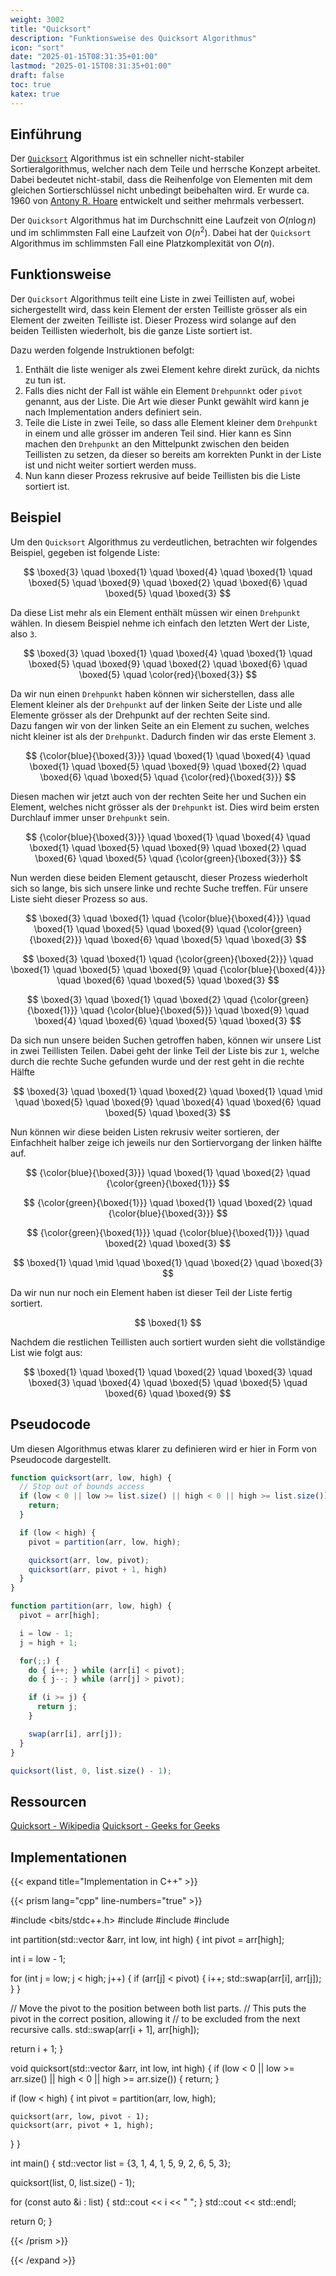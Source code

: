 ```yaml
---
weight: 3002
title: "Quicksort"
description: "Funktionsweise des Quicksort Algorithmus"
icon: "sort"
date: "2025-01-15T08:31:35+01:00"
lastmod: "2025-01-15T08:31:35+01:00"
draft: false
toc: true
katex: true
---
```


## Einführung

Der [`Quicksort`][quicksort-wiki] Algorithmus ist ein schneller nicht-stabiler
Sortieralgorithmus, welcher nach dem Teile und herrsche Konzept arbeitet. Dabei
bedeutet nicht-stabil, dass die Reihenfolge von Elementen mit dem gleichen
Sortierschlüssel nicht unbedingt beibehalten wird. Er wurde ca. 1960 von
[Antony R. Hoare][antony-r-hoare] entwickelt und seither mehrmals verbessert.

Der `Quicksort` Algorithmus hat im Durchschnitt eine Laufzeit von $O(n \log n)$
und im schlimmsten Fall eine Laufzeit von $O(n^2)$. Dabei hat der `Quicksort`
Algorithmus im schlimmsten Fall eine Platzkomplexität von $O(n)$.

## Funktionsweise

Der `Quicksort` Algorithmus teilt eine Liste in zwei Teillisten auf, wobei
sichergestellt wird, dass kein Element der ersten Teilliste grösser als ein
Element der zweiten Teilliste ist. Dieser Prozess wird solange auf den beiden
Teillisten wiederholt, bis die ganze Liste sortiert ist.

Dazu werden folgende Instruktionen befolgt:

1. Enthält die liste weniger als zwei Element kehre direkt zurück, da nichts zu
   tun ist.
2. Falls dies nicht der Fall ist wähle ein Element `Drehpunnkt` oder `pivot`
   genannt, aus der Liste. Die Art wie dieser Punkt gewählt wird kann je nach
   Implementation anders definiert sein.
3. Teile die Liste in zwei Teile, so dass alle Element kleiner dem `Drehpunkt`
   in einem und alle grösser im anderen Teil sind. Hier kann es Sinn machen
   den `Drehpunkt` an den Mittelpunkt zwischen den beiden Teillisten zu setzen,
   da dieser so bereits am korrekten Punkt in der Liste ist und nicht weiter
   sortiert werden muss.
4. Nun kann dieser Prozess rekrusive auf beide Teillisten bis die Liste sortiert
   ist.

## Beispiel

Um den `Quicksort` Algorithmus zu verdeutlichen, betrachten wir folgendes
Beispiel, gegeben ist folgende Liste:

$$
\boxed{3} \quad \boxed{1} \quad \boxed{4} \quad \boxed{1} \quad \boxed{5} \quad
\boxed{9} \quad \boxed{2} \quad \boxed{6} \quad \boxed{5} \quad \boxed{3}
$$

Da diese List mehr als ein Element enthält müssen wir einen `Drehpunkt` wählen.
In diesem Beispiel nehme ich einfach den letzten Wert der Liste, also `3`.

$$
\boxed{3} \quad \boxed{1} \quad \boxed{4} \quad \boxed{1} \quad \boxed{5} \quad
\boxed{9} \quad \boxed{2} \quad \boxed{6} \quad \boxed{5} \quad
\color{red}{\boxed{3}}
$$

Da wir nun einen `Drehpunkt` haben können wir sicherstellen, dass alle Element
kleiner als der `Drehpunkt` auf der linken Seite der Liste und alle Elemente
grösser als der Drehpunkt auf der rechten Seite sind.  
Dazu fangen wir von der linken Seite an ein Element zu suchen, welches nicht
kleiner ist als der `Drehpunkt`. Dadurch finden wir das erste Element `3`.

$$
{\color{blue}{\boxed{3}}} \quad \boxed{1} \quad \boxed{4} \quad \boxed{1} \quad
\boxed{5} \quad \boxed{9} \quad \boxed{2} \quad \boxed{6} \quad \boxed{5} \quad
{\color{red}{\boxed{3}}}
$$

Diesen machen wir jetzt auch von der rechten Seite her und Suchen ein Element,
welches nicht grösser als der `Drehpunkt` ist. Dies wird beim ersten Durchlauf
immer unser `Drehpunkt` sein.

$$
{\color{blue}{\boxed{3}}} \quad \boxed{1} \quad \boxed{4} \quad \boxed{1} \quad
\boxed{5} \quad \boxed{9} \quad \boxed{2} \quad \boxed{6} \quad \boxed{5} \quad
{\color{green}{\boxed{3}}}
$$

Nun werden diese beiden Element getauscht, dieser Prozess wiederholt sich so
lange, bis sich unsere linke und rechte Suche treffen. Für unsere Liste sieht
dieser Prozess so aus.

$$
\boxed{3} \quad \boxed{1} \quad {\color{blue}{\boxed{4}}} \quad \boxed{1} \quad
\boxed{5} \quad \boxed{9} \quad {\color{green}{\boxed{2}}} \quad \boxed{6} \quad
\boxed{5} \quad \boxed{3}
$$

$$
\boxed{3} \quad \boxed{1} \quad {\color{green}{\boxed{2}}} \quad \boxed{1} \quad
\boxed{5} \quad \boxed{9} \quad {\color{blue}{\boxed{4}}} \quad \boxed{6} \quad
\boxed{5} \quad \boxed{3}
$$

$$
\boxed{3} \quad \boxed{1} \quad \boxed{2} \quad {\color{green}{\boxed{1}}} \quad
{\color{blue}{\boxed{5}}} \quad \boxed{9} \quad \boxed{4} \quad \boxed{6} \quad
\boxed{5} \quad \boxed{3}
$$

Da sich nun unsere beiden Suchen getroffen haben, können wir unsere List in
zwei Teillisten Teilen. Dabei geht der linke Teil der Liste bis zur `1`, welche
durch die rechte Suche gefunden wurde und der rest geht in die rechte Hälfte

$$
\boxed{3} \quad \boxed{1} \quad \boxed{2} \quad \boxed{1} \quad \mid \quad
\boxed{5} \quad \boxed{9} \quad \boxed{4} \quad \boxed{6} \quad
\boxed{5} \quad \boxed{3}
$$

Nun können wir diese beiden Listen rekrusiv weiter sortieren, der Einfachheit
halber zeige ich jeweils nur den Sortiervorgang der linken hälfte auf.

$$
{\color{blue}{\boxed{3}}} \quad \boxed{1} \quad \boxed{2} \quad
{\color{green}{\boxed{1}}}
$$

$$
{\color{green}{\boxed{1}}} \quad \boxed{1} \quad \boxed{2} \quad
{\color{blue}{\boxed{3}}}
$$

$$
{\color{green}{\boxed{1}}} \quad {\color{blue}{\boxed{1}}} \quad \boxed{2} \quad
\boxed{3}
$$

$$
\boxed{1} \quad \mid \quad \boxed{1} \quad \boxed{2} \quad
\boxed{3}
$$

Da wir nun nur noch ein Element haben ist dieser Teil der Liste fertig sortiert.

$$
\boxed{1}
$$

Nachdem die restlichen Teillisten auch sortiert wurden sieht die vollständige
List wie folgt aus:

$$
\boxed{1} \quad \boxed{1} \quad \boxed{2} \quad \boxed{3} \quad \boxed{3} \quad
\boxed{4} \quad \boxed{5} \quad \boxed{5} \quad \boxed{6} \quad \boxed{9}
$$

## Pseudocode

Um diesen Algorithmus etwas klarer zu definieren wird er hier in Form von
Pseudocode dargestellt.

```javascript
function quicksort(arr, low, high) {
  // Stop out of bounds access
  if (low < 0 || low >= list.size() || high < 0 || high >= list.size()) {
    return;
  }

  if (low < high) {
    pivot = partition(arr, low, high);

    quicksort(arr, low, pivot);
    quicksort(arr, pivot + 1, high)
  }
}

function partition(arr, low, high) {
  pivot = arr[high];

  i = low - 1;
  j = high + 1;

  for(;;) {
    do { i++; } while (arr[i] < pivot);
    do { j--; } while (arr[j] > pivot);

    if (i >= j) {
      return j;
    }

    swap(arr[i], arr[j]);
  }
}

quicksort(list, 0, list.size() - 1);
```

## Ressourcen

[Quicksort - Wikipedia][quicksort-wiki]
[Quicksort - Geeks for Geeks][quicksort-geeks]

## Implementationen

{{< expand title="Implementation in C++" >}}

{{< prism lang="cpp" line-numbers="true" >}}

#include <bits/stdc++.h>
#include <iostream>
#include <utility>
#include <vector>

int partition(std::vector<int> &arr, int low, int high) {
  int pivot = arr[high];

  int i = low - 1;

  for (int j = low; j < high; j++) {
    if (arr[j] < pivot) {
      i++;
      std::swap(arr[i], arr[j]);
    }
  }

  // Move the pivot to the position between both list parts.
  // This puts the pivot in the correct position, allowing it
  // to be excluded from the next recursive calls.
  std::swap(arr[i + 1], arr[high]);

  return i + 1;
}

void quicksort(std::vector<int> &arr, int low, int high) {
  if (low < 0 || low >= arr.size() || high < 0 || high >= arr.size()) {
    return;
  }

  if (low < high) {
    int pivot = partition(arr, low, high);

    quicksort(arr, low, pivot - 1);
    quicksort(arr, pivot + 1, high);
  }
}

int main() {
  std::vector<int> list = {3, 1, 4, 1, 5, 9, 2, 6, 5, 3};

  quicksort(list, 0, list.size() - 1);

  for (const auto &i : list) {
    std::cout << i << " ";
  }
  std::cout << std::endl;

  return 0;
}

{{< /prism >}}

{{< /expand >}}

[quicksort-wiki]: https://en.wikipedia.org/wiki/Quicksort
[antony-r-hoare]: https://de.wikipedia.org/wiki/C._A._R._Hoare
[quicksort-geeks]: https://www.geeksforgeeks.org/quick-sort-algorithm/
